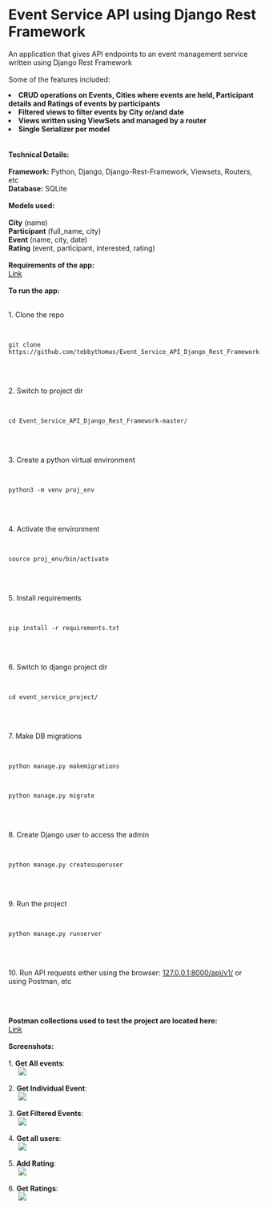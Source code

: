 # Event Service API using Django Rest Framework

An application that gives API endpoints to an event management service written using Django Rest Framework
<br />
<br />
Some of the features included:
<li><b>CRUD operations on Events, Cities where events are held, Participant details and Ratings of events by participants</b></li>
<li><b>Filtered views to filter events by City or/and date</b></li>
<li><b>Views written using ViewSets and managed by a router</b></li>
<li><b>Single Serializer per model</b></li>
<br />
<br />
<b>Technical Details:</b>
<br />
<br />
<b>Framework:</b> Python, Django, Django-Rest-Framework, Viewsets, Routers, etc
<br />
<b>Database:</b> SQLite
<br />
<br /> 
<b>Models used:</b>
<br />
<br />
<b>City</b> (name)
<br />
<b>Participant</b> (full_name, city)
<br />
<b>Event</b> (name, city, date)
<br />
<b>Rating</b> (event, participant, interested, rating)
<br />
<br />
<b>Requirements of the app:</b>
<br />
<a href="https://github.com/tebbythomas/Event_Service_API_Django_Rest_Framework/blob/master/requirements.txt">Link</a>
<br />
<br />
<b>To run the app:</b>
<br />
<br />
<p>1. Clone the repo</p>
<br />
<pre><code>git clone https://github.com/tebbythomas/Event_Service_API_Django_Rest_Framework.git
</code></pre>
<br />
<br />
<p>2. Switch to project dir</p>
<br />
<pre><code>cd Event_Service_API_Django_Rest_Framework-master/
</code></pre>
<br />
<br />
<p>3. Create a python virtual environment</p>
<br />
<pre><code>python3 -m venv proj_env
</code></pre>
<br />
<br />
<p>4. Activate the environment</p>
<br />
<pre><code>source proj_env/bin/activate
</code></pre>
<br />
<br />
<p>5. Install requirements</p>
<br />
<pre><code>pip install -r requirements.txt
</code></pre>
<br />
<br />
<p>6. Switch to django project dir</p>
<br />
<pre><code>cd event_service_project/
</code></pre>
<br />
<br />
<p>7. Make DB migrations</p>
<br />
<pre><code>python manage.py makemigrations
</code></pre>
<br />
<pre><code>python manage.py migrate
</code></pre>
<br />
<br />
<p>8. Create Django user to access the admin</p>
<br />
<pre><code>python manage.py createsuperuser
</code></pre>
<br />
<br />
<p>9. Run the project</p>
<br />
<pre><code>python manage.py runserver
</code></pre>
<br />
<br />
<p>10. Run API requests either using the browser: <a href="127.0.0.1:8000/api/v1/">127.0.0.1:8000/api/v1/</a> or using Postman, etc</p>
<br />
<br />
<p><b>Postman collections used to test the project are located here:</b>
<br />
<a href="https://github.com/tebbythomas/Event_Service_API_Django_Rest_Framework/blob/master/Event_Service_Collection.postman_collection.json">Link</a>
<br />
<br />
<b>Screenshots:</b>
<br />
<br />
1. <b>Get All events</b>:
<br />
<img src="https://github.com/tebbythomas/Event_Service_API_Django_Rest_Framework/blob/master/Screenshots/Event_Requests/Get_All_Events.png" hspace="20">
<br />
<br />
2. <b>Get Individual Event</b>:
<br />
<img src="https://github.com/tebbythomas/Event_Service_API_Django_Rest_Framework/blob/master/Screenshots/Event_Requests/Get_Individual_Event.png" hspace="20">
<br />
<br />
3. <b>Get Filtered Events</b>:
<br />
<img src="https://github.com/tebbythomas/Event_Service_API_Django_Rest_Framework/blob/master/Screenshots/Event_Requests/Get_Events_Filtered_By.png" hspace="20">
<br />
<br />
4. <b>Get all users</b>:
<br />
<img src="https://github.com/tebbythomas/Event_Service_API_Django_Rest_Framework/blob/master/Screenshots/Users_Requests/Get_All_Users.png" hspace="20">
<br />
<br />
5. <b>Add Rating</b>:
<br />
<img src="https://github.com/tebbythomas/Event_Service_API_Django_Rest_Framework/blob/master/Screenshots/Rating_Requests/Add_Rating.png" hspace="20">
<br />
<br />
6. <b>Get Ratings</b>:
<br />
<img src="https://github.com/tebbythomas/Event_Service_API_Django_Rest_Framework/blob/master/Screenshots/Rating_Requests/Get_All_Ratings.png" hspace="20">
<br />
<br />